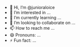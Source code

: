 - 👋 Hi, I’m @junioraloice
- 👀 I’m interested in ...
- 🌱 I’m currently learning ...
- 💞️ I’m looking to collaborate on ...
- 📫 How to reach me ...
- 😄 Pronouns: ...
- ⚡ Fun fact: ...

<!---
junioraloice/junioraloice is a ✨ special ✨ repository because its `README.md` (this file) appears on your GitHub profile.
You can click the Preview link to take a look at your changes.
--->
